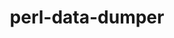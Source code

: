 ---
title: "perl-data-dumper"
layout: cache
categories: [package, develop-2024-05-12]
meta: {"versions": ["2.173"], "compilers": ["apple-clang@=15.0.0", "gcc@=10.2.1", "gcc@=11.1.0", "gcc@=11.4.0", "gcc@=7.5.0", "gcc@=9.4.0", "oneapi@=2024.0.0"], "oss": ["centos7", "ubuntu18.04", "ubuntu20.04", "ubuntu22.04", "ventura"], "platforms": ["darwin", "linux"], "targets": ["aarch64", "neoverse_v1", "neoverse_v2", "ppc64le", "x86_64_v3"], "stacks": ["data-vis-sdk", "developer-tools", "developer-tools-manylinux2014", "e4s", "e4s-neoverse-v2", "e4s-neoverse_v1", "e4s-oneapi", "e4s-power", "ml-darwin-aarch64-mps", "ml-linux-x86_64-cpu", "ml-linux-x86_64-cuda", "root", "tutorial"], "num_specs": 9, "num_specs_by_stack": {"root": 9, "ml-darwin-aarch64-mps": 1, "developer-tools-manylinux2014": 1, "developer-tools": 1, "e4s-power": 1, "data-vis-sdk": 1, "e4s-neoverse_v1": 1, "e4s-neoverse-v2": 1, "e4s": 1, "tutorial": 1, "ml-linux-x86_64-cuda": 1, "ml-linux-x86_64-cpu": 1, "e4s-oneapi": 1}}
spec_details: [{"hash": "uny422qmndna4s66mnzsnsv4o2qrpkhg", "compiler": "apple-clang@=15.0.0", "versions": ["2.173"], "os": "ventura", "platform": "darwin", "target": "aarch64", "variants": ["build_system=perl"], "stacks": ["root", "ml-darwin-aarch64-mps"], "size": "-", "tarball": "https://binaries.spack.io/releases/develop-2024-05-12/build_cache/darwin-ventura-aarch64/apple-clang-15.0.0/perl-data-dumper-2.173/darwin-ventura-aarch64-apple-clang-15.0.0-perl-data-dumper-2.173-uny422qmndna4s66mnzsnsv4o2qrpkhg.spack"}, {"hash": "lfyy7s3ekqznsnezksd5xco3nmw7dg3h", "compiler": "gcc@=10.2.1", "versions": ["2.173"], "os": "centos7", "platform": "linux", "target": "x86_64_v3", "variants": ["build_system=perl"], "stacks": ["root", "developer-tools-manylinux2014"], "size": "-", "tarball": "https://binaries.spack.io/releases/develop-2024-05-12/build_cache/linux-centos7-x86_64_v3/gcc-10.2.1/perl-data-dumper-2.173/linux-centos7-x86_64_v3-gcc-10.2.1-perl-data-dumper-2.173-lfyy7s3ekqznsnezksd5xco3nmw7dg3h.spack"}, {"hash": "um5e2gcxeeuskb7xhh5uuj45kza4a4xv", "compiler": "gcc@=7.5.0", "versions": ["2.173"], "os": "ubuntu18.04", "platform": "linux", "target": "x86_64_v3", "variants": ["build_system=perl"], "stacks": ["root", "developer-tools"], "size": "-", "tarball": "https://binaries.spack.io/releases/develop-2024-05-12/build_cache/linux-ubuntu18.04-x86_64_v3/gcc-7.5.0/perl-data-dumper-2.173/linux-ubuntu18.04-x86_64_v3-gcc-7.5.0-perl-data-dumper-2.173-um5e2gcxeeuskb7xhh5uuj45kza4a4xv.spack"}, {"hash": "jrjjygswzdqvxhca6h2bpkdhrf3z5yja", "compiler": "gcc@=9.4.0", "versions": ["2.173"], "os": "ubuntu20.04", "platform": "linux", "target": "ppc64le", "variants": ["build_system=perl"], "stacks": ["root", "e4s-power"], "size": "-", "tarball": "https://binaries.spack.io/releases/develop-2024-05-12/build_cache/linux-ubuntu20.04-ppc64le/gcc-9.4.0/perl-data-dumper-2.173/linux-ubuntu20.04-ppc64le-gcc-9.4.0-perl-data-dumper-2.173-jrjjygswzdqvxhca6h2bpkdhrf3z5yja.spack"}, {"hash": "aukjghv3v6jy4d5abmisxini3mynprwk", "compiler": "gcc@=11.1.0", "versions": ["2.173"], "os": "ubuntu20.04", "platform": "linux", "target": "x86_64_v3", "variants": ["build_system=perl"], "stacks": ["data-vis-sdk", "root"], "size": "-", "tarball": "https://binaries.spack.io/releases/develop-2024-05-12/build_cache/linux-ubuntu20.04-x86_64_v3/gcc-11.1.0/perl-data-dumper-2.173/linux-ubuntu20.04-x86_64_v3-gcc-11.1.0-perl-data-dumper-2.173-aukjghv3v6jy4d5abmisxini3mynprwk.spack"}, {"hash": "iwfmu6ad3ia2jbb4lezw5mbjr2qlvmoh", "compiler": "gcc@=11.4.0", "versions": ["2.173"], "os": "ubuntu22.04", "platform": "linux", "target": "neoverse_v1", "variants": ["build_system=perl"], "stacks": ["e4s-neoverse_v1", "root"], "size": "-", "tarball": "https://binaries.spack.io/releases/develop-2024-05-12/build_cache/linux-ubuntu22.04-neoverse_v1/gcc-11.4.0/perl-data-dumper-2.173/linux-ubuntu22.04-neoverse_v1-gcc-11.4.0-perl-data-dumper-2.173-iwfmu6ad3ia2jbb4lezw5mbjr2qlvmoh.spack"}, {"hash": "rdw7piwpju5mfcp6l6mvv6ejs7sq36gh", "compiler": "gcc@=11.4.0", "versions": ["2.173"], "os": "ubuntu22.04", "platform": "linux", "target": "neoverse_v2", "variants": ["build_system=perl"], "stacks": ["e4s-neoverse-v2", "root"], "size": "-", "tarball": "https://binaries.spack.io/releases/develop-2024-05-12/build_cache/linux-ubuntu22.04-neoverse_v2/gcc-11.4.0/perl-data-dumper-2.173/linux-ubuntu22.04-neoverse_v2-gcc-11.4.0-perl-data-dumper-2.173-rdw7piwpju5mfcp6l6mvv6ejs7sq36gh.spack"}, {"hash": "mtcwsgypqgjmysaig5z2oqks2wl3ball", "compiler": "gcc@=11.4.0", "versions": ["2.173"], "os": "ubuntu22.04", "platform": "linux", "target": "x86_64_v3", "variants": ["build_system=perl"], "stacks": ["e4s", "tutorial", "ml-linux-x86_64-cuda", "ml-linux-x86_64-cpu", "root"], "size": "-", "tarball": "https://binaries.spack.io/releases/develop-2024-05-12/build_cache/linux-ubuntu22.04-x86_64_v3/gcc-11.4.0/perl-data-dumper-2.173/linux-ubuntu22.04-x86_64_v3-gcc-11.4.0-perl-data-dumper-2.173-mtcwsgypqgjmysaig5z2oqks2wl3ball.spack"}, {"hash": "av2trftk2jq3cw6lxut4u4r3lqtmfpvs", "compiler": "oneapi@=2024.0.0", "versions": ["2.173"], "os": "ubuntu22.04", "platform": "linux", "target": "x86_64_v3", "variants": ["build_system=perl"], "stacks": ["e4s-oneapi", "root"], "size": "-", "tarball": "https://binaries.spack.io/releases/develop-2024-05-12/build_cache/linux-ubuntu22.04-x86_64_v3/oneapi-2024.0.0/perl-data-dumper-2.173/linux-ubuntu22.04-x86_64_v3-oneapi-2024.0.0-perl-data-dumper-2.173-av2trftk2jq3cw6lxut4u4r3lqtmfpvs.spack"}]
---